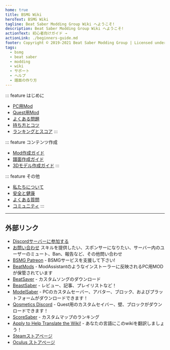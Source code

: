 ```yaml
---
home: true
title: BSMG Wiki
heroText: BSMG Wiki
tagline: Beat Saber Modding Group Wiki へようこそ!
description: Beat Saber Modding Group Wiki へようこそ!
actionText: 初心者向けガイド →
actionLink: ./beginners-guide.md
footer: Copyright © 2019-2021 Beat Saber Modding Group | Licensed under CC BY-NC-SA 4.0
tags:
  - bsmg
  - beat saber
  - modding
  - wiki
  - サポート
  - ヘルプ
  - 譜面の作り方
---
```


<!-- markdownlint-disable MD033 -->
<div class='features'>

::: feature はじめに

* [PC用Mod](./pc-modding.md)
* [Quest用Mod](./quest-modding.md)
* [よくある問題](./support/)
* [持ち方とコツ](./grips-and-tricks.md)
* [ランキングとスコア](./ranking-guide.md)
:::

::: feature コンテンツ作成

* [Mod作成ガイド](./modding/)
* [譜面作成ガイド](./mapping/)
* [3Dモデル作成ガイド](./models/)
:::

::: feature その他

* [私たちについて](./about/)
* [安全と健康](./health-and-safety.md)
* [よくある質問](./faq/)
* [コミュニティ](./communities/)
:::

</div>
<!-- markdownlint-enable MD033 -->

---

## 外部リンク

* [Discordサーバーに参加する](https://discord.gg/beatsabermods)
* [お問い合わせ](https://bsmg.dev/contact) スキルを提供したい、スポンサーになりたい、サーバー内のユーザーのミュート、Ban、報告など、その他問い合わせ
* [BSMG Patreon](https://www.patreon.com/beatsabermods) - BSMGサービスを支援して下さい!
* [BeatMods](https://beatmods.com) - ModAssistantのようなインストーラーに反映されるPC用MODが保管されています
* [BeatSaver](https://beatsaver.com/) - カスタムソングのダウンロード
* [BeastSaber](https://bsaber.com/) - レビュー、記事、プレイリストなど！
* [ModelSaber](https://modelsaber.com/) - PCのカスタムセーバー、アバター、ブロック、およびプラットフォームがダウンロードできます！
* [Qosmetics Discord](https://discord.gg/qosmetics) - Quest用のカスタムセイバー、壁、ブロックがダウンロードできます！
* [ScoreSaber](https://scoresaber.com/) - カスタムマップのランキング
* [Apply to Help Translate the Wiki!](https://forms.gle/e3BqA3poMjESARe76) - あなたの言語にこのwikiを翻訳しましょう！
* [Steamストアページ](https://store.steampowered.com/app/620980/Beat_Saber/)
* [Oculus ストアページ](https://www.oculus.com/experiences/rift/1304877726278670/)
